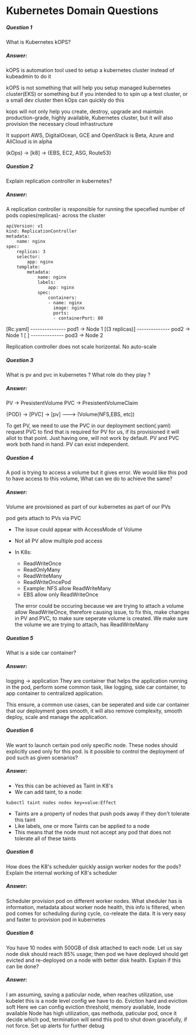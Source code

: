 # Kubernetes Domain Questions

##### Question 1
What is Kubernetes kOPS?

##### Answer:
kOPS is automation tool used to setup a kubernetes cluster instead of kubeadmin to do it

kOPS is not something that will help you setup managed kubernetes cluster(EKS) or something but if you intended to to spin up a test cluster, or a small dev cluster then kOps can quickly do this 

kops will not only help you create, destroy, upgrade and maintain production-grade, highly available, Kubernetes cluster, but it will also provision the necessary cloud infrastructure 

It support AWS, DigitalOcean, GCE and OpenStack is Beta, Azure and AliCloud is in alpha


(kOps) -> [k8] -> {EBS, EC2, ASG, Route53}

##### Question 2
Explain replication controller in kubernetes? 

##### Answer:
A replication controller is responsible for running the specefied number of pods copies(replicas)- across the cluster

```
apiVersion: v1
kind: ReplicationController
metadata:
    name: nginx
spec:
    replicas: 3
    selector:
        app: nginx
    template: 
        metadata:
            name: nginx
            labels:
                app: nginx
            spec:
                containers: 
                - name: nginx
                  image: nginx
                  ports:
                  - containerPort: 80
```


[Rc.yaml] --------------- pod1  -> Node 1
[(3 replicas)]  -------------- pod2 -> Node 1
[            ]  -------------- pod3 -> Node 2

Replication controller does not scale horizontal. No auto-scale 

##### Question 3
What is pv and pvc in kubernetes ? What role do they play ?

##### Answer:
PV -> PresistentVolume
PVC -> PresistentVolumeClaim

{POD} -> [PVC] -> [pv] ---> (Volume(NFS,EBS, etc))

To get PV, we need to use the PVC in our deployment section(.yaml) request PVC to find that is required for PV for us, if its provisioned it will allot to that point. Just having one, will not work by default. PV and PVC work both hand in hand. PV can exist independent. 

##### Question 4
A pod is trying to access a volume but it gives error. We would like this pod to have access to this volume, What can we do to achieve the same? 

##### Answer:
Volume are provisioned as part of our kubernetes as part of our PVs 

pod gets attach to PVs via PVC

- The issue could appear with AccessMode of Volume
- Not all PV allow multiple pod access
- In K8s:
    - ReadWriteOnce
    - ReadOnlyMany
    - ReadWriteMany
    - ReadWriteOncePod
    - Example: NFS allow ReadWriteMany
    - EBS allow only ReadWriteOnce


    The error could be occuring because we are trying to attach a volume allow ReadWriteOnce, therefore causing issue, to fix this, make changes in PV and PVC, to make sure seperate volume is created. We make sure the volume we are trying to attach, has ReadWriteMany


##### Question 5
What is a side car container?

##### Answer:
logging -> application 
They are container that helps the application running in the pod, perform some common task, like logging, side car container, to app container to centralized application. 

This ensure, a common use cases, can be seperated and side car container that our deployment goes smooth, it will also remove complexity, smooth deploy, scale and manage the application. 

##### Question 6
We want to launch certain pod only specific node. These nodes should explicitly used only for this pod. Is it possible to control the deployment of pod such as given scenarios?

##### Answer:
- Yes this can be achieved as Taint in K8's
- We can add taint, to a node:
```
kubectl taint nodes nodex key=value:Effect
```
- Taints are a property of nodes that push pods away if they don't tolerate this taint
- Like labels, one or more Taints can be applied to a node
- This means that the node must not accept any pod that does not tolerate all of these taints 

##### Question 6
How does the K8's scheduler quickly assign worker nodes for the pods? Explain the internal working of K8's scheduler 

##### Answer:
Scheduler provision pod on different worker nodes. What sheduler has is information, metadata about worker node health, this info is filtered, when pod comes for scheduling during cycle, co-releate the data. It is very easy and faster to provision pod in kubernetes 

##### Question 6
You have 10 nodes with 500GB of disk attached to each node. Let us say node disk should reach 85% usage; then pod we have deployed should get evicted and re-deployed on a node with better disk health. Explain if this can be done? 

##### Answer:
I am assuming, saving a paticular node, when reaches utilization, use kubelet this is a node level config we have to do. 
Eviction hard and eviction soft
Here we can config eviction threshold, memory available, Inode available
Node has high utilization, qas methoda, paticular pod, once it decide which pod, termination will send this pod to shut down gracefully, if not force. Set up alerts for further debug

















